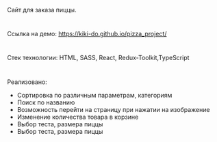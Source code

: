  Сайт для заказа пиццы. 
#

 Ссылка на демо: https://kiki-do.github.io/pizza_project/
#
 Стек технологии: HTML, SASS, React, Redux-Toolkit,TypeScript
#
  
 
  

 Реализовано:
- Сортировка по различным параметрам, категориям 
- Поиск по названию 
- Возможность перейти на страницу при нажатии на изображение    
- Изменение количества товара в корзине
- Выбор теста, размера пиццы
- Выбор теста, размера пиццы


 

 

